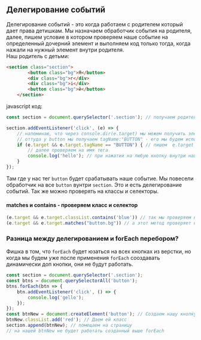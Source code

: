 
## Делегирование событий
Делегирование событий - это когда работаем с родителем который дает права детишкам.
Мы назначаем обработчик события на родителя, далее, пишем условие в котором проверяем наше событие на определенный дочерний элемент
и выполняем код только тогда, когда нажали на нужный элемент внутри родителя.<br>
Наш родитель с детьми:
```html
<section class="section">  
        <button class="bg">Я</button>  
        <div class="bg">г</div>
        <div class="bg">i</div>
        <button class="bg">й</button> 
    </section>
```
javascript код:
```javaScript
const section = document.querySelector('.section'); // получаем родителя.

section.addEventListener('click', (e) => {
    // напоминаю, что через console.dir(e.target) мы можем получить элемент в виде объекта и посмотреть всю инфу этого элемента
    // оттуда у button мы получаем tagName:"BUTTON" - его мы будем использовать в нашем условии.
    if (e.target && e.target.tagName == "BUTTON") { // пишем  e.target вначале для того что бы проверить его на существование. Не у всех тегов он есть
        // далее проверяем на имя тега 
        console.log('hello'); // при нажатии на любую кнопку внутри нашей секции мы будем получать hello
    }
});
```
Там где у нас тег `button` будет срабатывать наше событие. Мы повесели обработчик на все `button` вунтри `section`. Это и есть делегирование событий.
Так же можно проверять на классы и селекторы.
#### matches и contains - проверяем класс и селектор
```javaScript
(e.target && e.target.classList.contains('blue')) // так мы проверяем на класс, с contains уже знакомы.
(e.target && e.target.matches("button.bg")) // а этот метод проверяет на совпадение с селектором.
```
### Разница между делегированием и forEach перебором?
Фишка в том, что `forEach` будет юзаться на всех кнопках из верстки, но когда мы будем уже после применения `forEach` сооздавать динамически доп кнопки, они не будут работать.
```javaScript
const section = document.querySelector('.section');
const btns = document.querySelectorAll('button');
btns.forEach(btn => {
    btn.addEventListener('click', () => {
        console.log('gello');
    });
});
const btnNew = document.createElement('button'); // Создаем нашу кнопку
btnNew.classList.add('red'); // Даем ей класс
section.append(btnNew); // помещаем на страницу
// на нашей btnNew не будет работать созданный выше forEach
```
